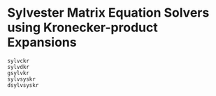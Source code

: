 # Sylvester Matrix Equation Solvers using Kronecker-product Expansions
```@docs
sylvckr
sylvdkr
gsylvkr
sylvsyskr
dsylvsyskr
```
